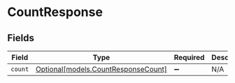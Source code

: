# CountResponse


## Fields

| Field                                                                  | Type                                                                   | Required                                                               | Description                                                            |
| ---------------------------------------------------------------------- | ---------------------------------------------------------------------- | ---------------------------------------------------------------------- | ---------------------------------------------------------------------- |
| `count`                                                                | [Optional[models.CountResponseCount]](../models/countresponsecount.md) | :heavy_minus_sign:                                                     | N/A                                                                    |